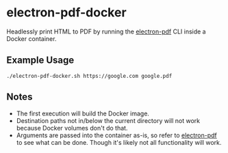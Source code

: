 # electron-pdf-docker
Headlessly print HTML to PDF by running the [electron-pdf](https://github.com/fraserxu/electron-pdf) CLI inside a Docker container.

## Example Usage
```
./electron-pdf-docker.sh https://google.com google.pdf
```

## Notes
* The first execution will build the Docker image.
* Destination paths not in/below the current directory will not work because Docker volumes don't do that.
* Arguments are passed into the container as-is, so refer to [electron-pdf](https://github.com/fraserxu/electron-pdf) to see what can be done. Though it's likely not all functionality will work.
